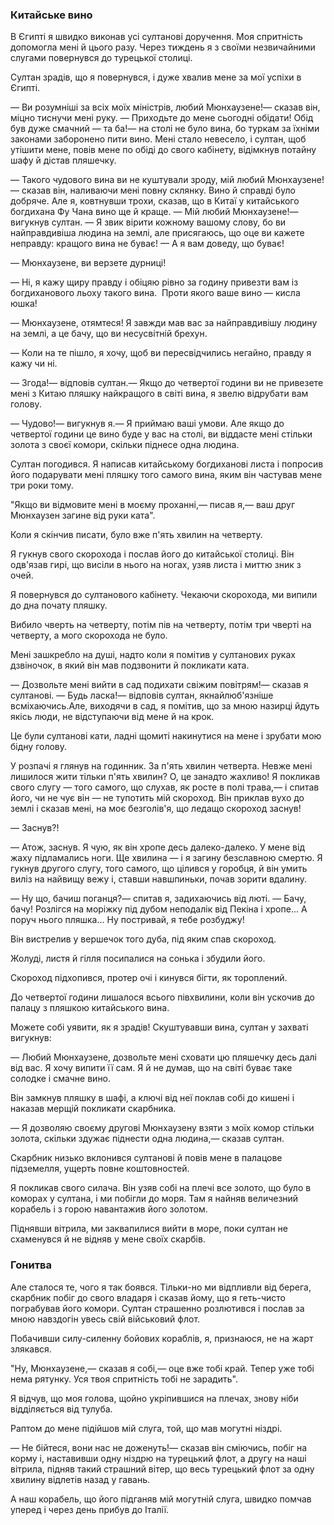 ### Китайське вино

В Єгипті я швидко виконав усі султанові доручення.
Моя спритність допомогла мені й цього разу.
Через тиждень я з своїми незвичайними слугами повернувся до турецької столиці.

Султан зрадів, що я повернувся, і дуже хвалив мене за мої успіхи в Єгипті.

— Ви розумніші за всіх моїх міністрів, любий Мюнхаузене!— сказав він, міцно тиснучи мені руку.
— Приходьте до мене сьогодні обідати!
Обід був дуже смачний — та ба!— на столі не було вина, бо туркам за їхніми законами заборонено пити вино.
Мені стало невесело, і султан, щоб утішити мене, повів мене по обіді до свого кабінету, відімкнув потайну шафу й дістав пляшечку.

— Такого чудового вина ви не куштували зроду, мій любий Мюнхаузене!— сказав він, наливаючи мені повну склянку.
Вино й справді було добряче.
Але я, ковтнувши трохи, сказав, що в Китаї у китайського богдихана Фу Чана вино ще й краще.
— Мій любий Мюнхаузене!— вигукнув султан.
— Я звик вірити кожному вашому слову, бо ви найправдивіша людина на землі, але присягаюсь, що оце ви кажете неправду: кращого вина не буває!
— А я вам доведу, що буває!

— Мюнхаузене, ви верзете дурниці!

— Ні, я кажу щиру правду і обіцяю рівно за годину привезти вам із богдиханового льоху такого вина.
 Проти якого ваше вино — кисла юшка!

— Мюнхаузене, отямтеся!
Я завжди мав вас за найправдивішу людину на землі, а це бачу, що ви несусвітній брехун.

— Коли на те пішло, я хочу, щоб ви пересвідчились негайно, правду я кажу чи ні.

— Згода!— відповів султан.— Якщо до четвертої години ви не привезете мені з Китаю пляшку найкращого в світі вина, я звелю відрубати вам голову.

— Чудово!— вигукнув я.— Я приймаю ваші умови.
Але якщо до четвертої години це вино буде у вас на столі, ви віддасте мені стільки золота з своєї комори, скільки піднесе одна людина.

Султан погодився.
Я написав китайському богдиханові листа і попросив його подарувати мені пляшку того самого вина, яким він частував мене три роки тому.

"Якщо ви відмовите мені в моєму проханні,— писав я,— ваш друг Мюнхаузен загине від руки ката".

Коли я скінчив писати, було вже п'ять хвилин на четверту.

Я гукнув свого скорохода і послав його до китайської столиці.
Він одв'язав гирі, що висіли в нього на ногах, узяв листа і миттю зник з очей.

Я повернувся до султанового кабінету.
Чекаючи скорохода, ми випили до дна почату пляшку.

Вибило чверть на четверту, потім пів на четверту, потім три чверті на четверту, а мого скорохода не було.

Мені зашкребло на душі, надто коли я помітив у султанових руках дзвіночок, в який він мав подзвонити й покликати ката.

— Дозвольте мені вийти в сад подихати свіжим повітрям!— сказав я султанові.
— Будь ласка!— відповів султан, якнайлюб'язніше всміхаючись.Але, виходячи в сад, я помітив, що за мною назирці йдуть якісь люди, не відступаючи від мене й на крок.

Це були султанові кати, ладні щомиті накинутися на мене і зрубати мою бідну голову.

У розпачі я глянув на годинник.
За п'ять хвилин четверта.
Невже мені лишилося жити тільки п'ять хвилин?
О, це занадто жахливо!
Я покликав свого слугу — того самого, що слухав, як росте в полі трава,— і спитав його, чи не чує він — не тупотить мій скороход.
Він приклав вухо до землі і сказав мені, на моє безголів'я, що ледащо скороход заснув!

— Заснув?!

— Атож, заснув.
Я чую, як він хропе десь далеко-далеко.
У мене від жаху підламались ноги.
Ще хвилина — і я загину безславною смертю.
Я гукнув другого слугу, того самого, що цілився у горобця, й він умить виліз на найвищу вежу і, ставши навшпиньки, почав зорити вдалину.

— Ну що, бачиш поганця?— спитав я, задихаючись від люті.
— Бачу, бачу!
Розлігся на моріжку під дубом неподалік від Пекіна і хропе...
А поруч нього пляшка...
Ну постривай, я тебе розбуджу!

Він вистрелив у вершечок того дуба, під яким спав скороход.

Жолуді, листя й гілля посипалися на сонька і збудили його.

Скороход підхопився, протер очі і кинувся бігти, як тороплений.

До четвертої години лишалося всього півхвилини, коли він ускочив до палацу з пляшкою китайського вина.

Можете собі уявити, як я зрадів!
Скуштувавши вина, султан у захваті вигукнув:

— Любий Мюнхаузене, дозвольте мені сховати цю пляшечку десь далі від вас.
Я хочу випити її сам.
Я й не думав, що на світі буває таке солодке і смачне вино.

Він замкнув пляшку в шафі, а ключі від неї поклав собі до кишені і наказав мерщій покликати скарбника.

— Я дозволяю своєму другові Мюнхаузену взяти з моїх комор стільки золота, скільки здужає піднести одна людина,— сказав султан.

Скарбник низько вклонився султанові й повів мене в палацове підземелля, ущерть повне коштовностей.

Я покликав свого силача.
Він узяв собі на плечі все золото, що було в коморах у султана, і ми побігли до моря.
Там я найняв величезний корабель і з горою навантажив його золотом.

Піднявши вітрила, ми заквапилися вийти в море, поки султан не схаменувся й не відняв у мене своїх скарбів.

### Гонитва

Але сталося те, чого я так боявся.
Тільки-но ми відпливли від берега, скарбник побіг до свого владаря і сказав йому, що я геть-чисто пограбував його комори.
Султан страшенно розлютився і послав за мною навздогін увесь свій військовий флот.

Побачивши силу-силенну бойових кораблів, я, признаюся, не на жарт злякався.

"Ну, Мюнхаузене,— сказав я собі,— оце вже тобі край.
Тепер уже тобі нема рятунку.
Уся твоя спритність тобі не зарадить".

Я відчув, що моя голова, щойно укріпившися на плечах, знову ніби відділяється від тулуба.

Раптом до мене підійшов мій слуга, той, що мав могутні ніздрі.

— Не бійтеся, вони нас не доженуть!— сказав він сміючись, побіг на корму і, наставивши одну ніздрю на турецький флот, а другу на наші вітрила, підняв такий страшний вітер, що весь турецький флот за одну хвилину відлетів назад у гавань.

А наш корабель, що його підганяв мій могутній слуга, швидко помчав уперед і через день прибув до Італії.
